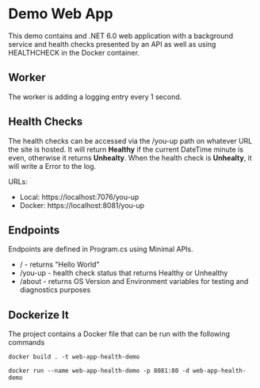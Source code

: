 # Demo Web App

This demo contains and .NET 6.0 web application with a background service and health checks presented by an API as well as using HEALTHCHECK in the Docker container.

## Worker

The worker is adding a logging entry every 1 second.

## Health Checks

The health checks can be accessed via the /you-up path on whatever URL the site is hosted.  It will return **Healthy** if the current DateTime minute is even, otherwise it returns **Unhealty**.  When the health check is **Unhealty**, it will write a Error to the log.

URLs:
- Local: https://localhost:7076/you-up
- Docker: https://localhost:8081/you-up

## Endpoints

Endpoints are defined in Program.cs using Minimal APIs.

- / - returns "Hello World"
- /you-up - health check status that returns Healthy or Unhealthy
- /about - returns OS Version and Environment variables for testing and diagnostics purposes

## Dockerize It

The project contains a Docker file that can be run with the following commands

```
docker build . -t web-app-health-demo

docker run --name web-app-health-demo -p 8081:80 -d web-app-health-demo
```